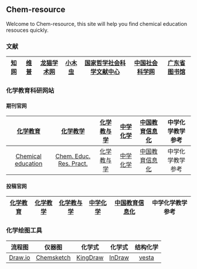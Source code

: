 ## Chem-resource

Welcome to Chem-resource, this site will help you find chemical education resouces quickly.

### 文献

| [知网](https://www.cnki.net/)  | [维普](http://www.cqvip.com/)  | [龙猫学术网](http://www.6453.net/)  | [小木虫](http://muchong.com/)  | [国家哲学社会科学文献中心](http://www.ncpssd.org/)  | [中国社会科学网](http://www.cssn.cn/)  | [广东省图书馆](http://www.zslib.com.cn/) |
|:-----:|:-----:|:-------:|:-----:|:----------:|:--------:|:--------:|

### 化学教育科研网站
#### 期刊官网

| [化学教育](http://www.hxjy.chemsoc.org.cn/CN/volumn/home.shtml) | [化学教学]() | [化学教与学](http://www.jschemedu.com/Journalx_hxjyx/authorLogOn.action) | [中学化学]() | [中国教育信息化](https://www.ict.edu.cn/) | 中学化学教学参考 |
|:-----:|:-----:|:------:|:----:|:-----:|:-----:|
| [Chemical education](https://pubs.acs.org/loi/jceda8/) | [Chem. Educ. Res. Pract.](https://pubs.rsc.org/en/journals/journalissues/rp#!recentarticles&adv) | [化学教与学]() | [中学化学]() | [中国教育信息化]() | 中学化学教学参考 |

#### 投稿官网
| [化学教育](http://www.hxjy.chemsoc.org.cn/journalx/authorLogOn.action?mag_Id=1) | [化学教学]() | [化学教与学](http://www.jschemedu.com/Journalx_hxjyx/authorLogOn.action) | [中学化学]() | [中国教育信息化](http://jyxx.cbpt.cnki.net/wkg/WebPublication/index.aspx?mid=jyxx) | 中学化学教学参考 |
|:-----:|:-----:|:------:|:----:|:-----:|:-----:|

### 化学绘图工具

| 流程图 | 仪器图 | 化学式 | 化学式 | 结构化学 |
|:-----:|:-----:|:----------:|:----:|:----:|
| [Draw.io](https://draw-io.en.softonic.com/) | [Chemsketch](http://www.acdlabs.com/home/)  | [KingDraw](http://www.kingdraw.cn/)  | [InDraw](http://www.integle.com/static/indraw)  | [vesta](http://www.jp-minerals.org/vesta/en/download.html) |

